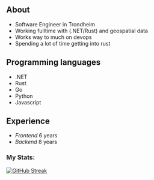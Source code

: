 ## About
- Software Engineer in Trondheim
- Working fulltime with (.NET/Rust) and geospatial data
- Works way to much on devops
- Spending a lot of time getting into rust 

## Programming languages
- .NET
- Rust
- Go
- Python
- Javascript

## Experience
- *Frontend* 6 years
- *Backend* 8 years

### My Stats:
[![GitHub Streak](http://github-readme-streak-stats.herokuapp.com?user=MartinEllegard&theme=dark&hide_border=true&date_format=j%20M%5B%20Y%5D&mode=weekly&fire=EB3A2F&stroke=AB2A22)](https://git.io/streak-stats)
